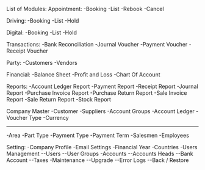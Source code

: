 List of Modules:
Appointment:
-Booking
-List
-Rebook
-Cancel

Driving:
-Booking
-List
-Hold

Digital:
-Booking
-List
-Hold

Transactions:
-Bank Reconciliation
-Journal Voucher
-Payment Voucher
-Receipt Voucher

Party:
-Customers
-Vendors

Financial:
-Balance Sheet
-Profit and Loss
-Chart Of Account

Reports:
-Account Ledger Report
-Payment Report
-Receipt Report
-Journal Report
-Purchase Invoice Report
-Purchase Return Report
-Sale Invoice Report
-Sale Return Report
-Stock Report

Company Master
-Customer
-Suppliers
-Account Groups
-Account Ledger
-Voucher Type
-Currency

---

-Area
-Part Type
-Payment Type
-Payment Term
-Salesmen
-Employees

Setting:
-Company Profile
-Email Settings
-Financial Year
-Countries
-Users Management
--Users
--User Groups
-Accounts
--Accounts Heads
--Bank Account
--Taxes
-Maintenance
--Upgrade
--Error Logs
--Back / Restore
